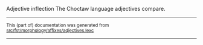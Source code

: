 Adjective inflection
The Choctaw language adjectives compare.

* * *

<small>This (part of) documentation was generated from [src/fst/morphology/affixes/adjectives.lexc](https://github.com/giellalt/lang-cho/blob/main/src/fst/morphology/affixes/adjectives.lexc)</small>

---

